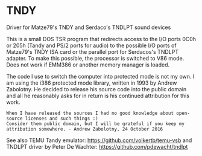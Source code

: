 # TNDY
Driver for Matze79's TNDY and Serdaco's TNDLPT sound devices

This is a small DOS TSR program that redirects access to the I/O ports 0C0h or 205h (Tandy and PS/2 ports for audio) to the possible I/O ports of Matze79's TNDY ISA card or the parallel port for Serdacos's TNDLPT adapter.
To make this possible, the processor is switched to V86 mode. Does not work if EMM386 or another memory manager is loaded.

The code I use to switch the computer into protected mode is not my own. I am using the i386 protected mode library, written in 1993 by Andrew Zabolotny. He decided to release his source code into the public domain and all he reasonably asks for in return is his continued attribution for this work.

    When I have released the sources I had no good knowledge about open-source licenses and such things :)
    Consider them public domain, but I will be grateful if you keep my attribution somewhere. - Andrew Zabolotny, 24 October 2016
  
See also 
TEMU Tandy emulator: https://github.com/volkertb/temu-vsb and TNDLPT driver by Peter De Wachter: https://github.com/pdewacht/tndlpt
       
  
